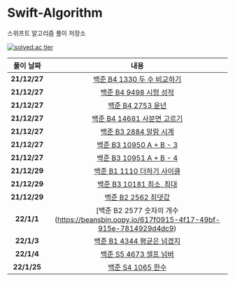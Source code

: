 # Swift-Algorithm
스위프트 알고리즘 풀이 저장소

<!--[![solved.ac tier](http://mazassumnida.wtf/api/generate_badge?boj=beans_bin)](https://solved.ac/beans_bin)-->
[![solved.ac tier](http://mazassumnida.wtf/api/v2/generate_badge?boj=beans_bin)](https://solved.ac/beans_bin)
<!--[![solved.ac tier](http://mazassumnida.wtf/api/mini/generate_badge?boj=beans_bin)](https://solved.ac/beans_bin)-->

|  <center>풀이 날짜</center> |  <center>내용</center> |  
|:--------|:--------:|
|<center>**21/12/27**</center> | <center> [백준 B4 1330 두 수 비교하기](https://beansbin.oopy.io/496b9cdb-f936-4180-b0c6-d1dd839b6281)</center> |
|<center>**21/12/27**</center> | <center> [백준 B4 9498 시험 성적](https://beansbin.oopy.io/e2d69fa3-127d-4b1b-b11d-a4bae2cc92e8)</center> |
|<center>**21/12/27**</center> | <center> [백준 B4 2753 윤년](https://beansbin.oopy.io/3b92cdd9-6e33-4ca6-87e9-2d3d786e7c63)</center> |
|<center>**21/12/27**</center> | <center> [백준 B4 14681 사분면 고르기](https://beansbin.oopy.io/84226774-d3cd-428d-9643-0bf49d8b8fe0)</center> |
|<center>**21/12/27**</center> | <center> [백준 B3 2884 알람 시계](https://beansbin.oopy.io/5a1a5ed6-80bb-45c9-8a92-7f4fd0df10d1)</center> |
|<center>**21/12/27**</center> | <center> [백준 B3 10950 A + B - 3](https://beansbin.oopy.io/0ab41935-3639-4923-a41d-13975981dc22)</center> |
|<center>**21/12/27**</center> | <center> [백준 B3 10951 A + B - 4](https://beansbin.oopy.io/9414ed71-0c14-4701-9182-7f9b337bf84d)</center> |
|<center>**21/12/29**</center> | <center> [백준 B1 1110 더하기 사이클](https://beansbin.oopy.io/5b9595ae-3ddf-4eab-8356-a7e6db5d49d1)</center> |
|<center>**21/12/29**</center> | <center> [백준 B3 10181 최소, 최대](https://beansbin.oopy.io/322bc5a9-83d3-4b12-bf9d-26a80d45dca4)</center> |
|<center>**21/12/29**</center> | <center> [백준 B2 2562 최댓값](https://beansbin.oopy.io/0c296cba-77c8-451b-b9dc-ec6de3a2d945)</center> |
|<center>**22/1/1**</center> | <center> [백준 B2 2577 숫자의 개수(https://beansbin.oopy.io/617f0915-4f17-49bf-915e-7814929d4dc9)</center> |
|<center>**22/1/3**</center> | <center> [백준 B1 4344 평균은 넘겠지](https://beansbin.oopy.io/035d932e-077c-41ae-98fb-9809ee89f67e)</center> |
|<center>**22/1/4**</center> | <center> [백준 S5 4673 셀프 넘버](https://beansbin.oopy.io/84f19250-f7de-4e62-a065-8a2d780346d9)</center> |
|<center>**22/1/25**</center> | <center> [백준 S4 1065 한수](https://beansbin.oopy.io/f1456830-bd6c-48b3-832c-4ec2c6d30948)</center> |





